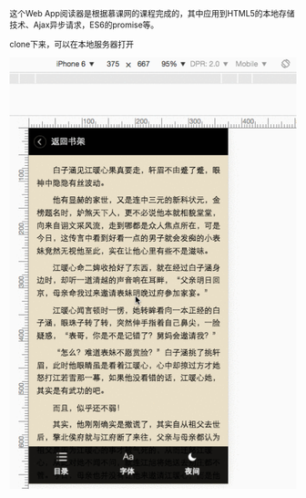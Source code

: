 这个Web App阅读器是根据慕课网的课程完成的，其中应用到HTML5的本地存储技术、Ajax异步请求，ES6的promise等。

clone下来，可以在本地服务器打开

![effect diagram](images/effect.gif)

